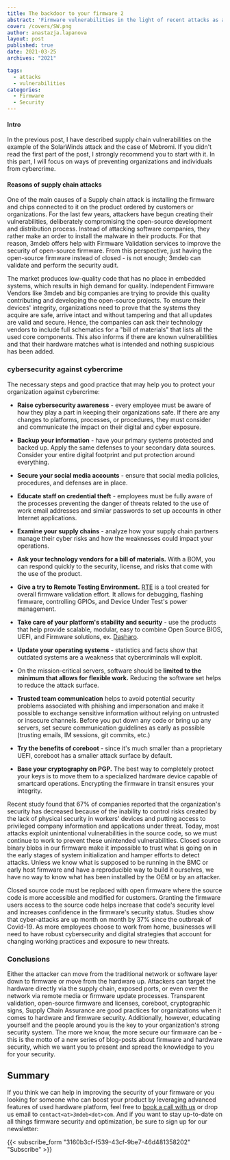 ```yaml
---
title: The backdoor to your firmware 2
abstract: 'Firmware vulnerabilities in the light of recent attacks as a backdoor of the firmware - part 2'
cover: /covers/SW.png
author: anastazja.lapanova
layout: post
published: true
date: 2021-03-25
archives: "2021"

tags:
  - attacks
  - vulnerabilities
categories:
  - Firmware
  - Security
---
```


#### Intro

In the previous post, I have described supply chain vulnerabilities on the
example of the SolarWinds attack and the case of Mebromi. If you didn't read the
first part of the post, I strongly recommend you to start with it. In this part,
I will focus on ways of preventing organizations and individuals from
cybercrime.

#### Reasons of supply chain attacks

One of the main causes of a Supply chain attack is installing the firmware and
chips connected to it on the product ordered by customers or organizations. For
the last few years, attackers have begun creating their vulnerabilities,
deliberately compromising the open-source development and distribution process.
Instead of attacking software companies, they rather make an order to install
the malware in their products. For that reason, 3mdeb offers help with Firmware
Validation services to improve the security of open-source firmware. From this
perspective, just having the open-source firmware instead of closed - is not
enough; 3mdeb can validate and perform the security audit.

The market produces low-quality code that has no place in embedded systems,
which results in high demand for quality. Independent Firmware Vendors like
3mdeb and big companies are trying to provide this quality contributing and
developing the open-source projects. To ensure their devices' integrity,
organizations need to prove that the systems they acquire are safe, arrive
intact and without tampering and that all updates are valid and secure. Hence,
the companies can ask their technology vendors to include full schematics for a
"bill of materials" that lists all the used core components. This also informs
if there are known vulnerabilities and that their hardware matches what is
intended and nothing suspicious has been added.

### cybersecurity against cybercrime

The necessary steps and good practice that may help you to protect your
organization against cybercrime:

- **Raise cybersecurity awareness** - every employee must be aware of how they
  play a part in keeping their organizations safe. If there are any changes to
  platforms, processes, or procedures, they must consider and communicate the
  impact on their digital and cyber exposure.

- **Backup your information** - have your primary systems protected and backed
  up. Apply the same defenses to your secondary data sources. Consider your
  entire digital footprint and put protection around everything.

- **Secure your social media accounts** - ensure that social media policies,
  procedures, and defenses are in place.

- **Educate staff on credential theft** - employees must be fully aware of the
  processes preventing the danger of threats related to the use of work email
  addresses and similar passwords to set up accounts in other Internet
  applications.

- **Examine your supply chains** - analyze how your supply chain partners manage
  their cyber risks and how the weaknesses could impact your operations.

- **Ask your technology vendors for a bill of materials.** With a BOM, you can
  respond quickly to the security, license, and risks that come with the use of
  the product.

- **Give a try to Remote Testing Environment.**
  [RTE](https://3mdeb.com/shop/open-source-hardware/open-source-hardware-3mdeb/rte/)
  is a tool created for overall firmware validation effort. It allows for
  debugging, flashing firmware, controlling GPIOs, and Device Under Test's power
  management.

- **Take care of your platform's stability and security** - use the products
  that help provide scalable, modular, easy to combine Open Source BIOS, UEFI,
  and Firmware solutions, ex. [Dasharo](https://dasharo.com/).

- **Update your operating systems** - statistics and facts show that outdated
  systems are a weakness that cybercriminals will exploit.

- On the mission-critical servers, software should be **limited to the minimum
  that allows for flexible work.** Reducing the software set helps to reduce the
  attack surface.

- **Trusted team communication** helps to avoid potential security problems
  associated with phishing and impersonation and make it possible to exchange
  sensitive information without relying on untrusted or insecure channels.
  Before you put down any code or bring up any servers, set secure communication
  guidelines as early as possible (trusting emails, IM sessions, git commits,
  etc.)

- **Try the benefits of coreboot** - since it's much smaller than a proprietary
  UEFI, coreboot has a smaller attack surface by default.

- **Base your cryptography on PGP.** The best way to completely protect your
  keys is to move them to a specialized hardware device capable of smartcard
  operations. Encrypting the firmware in transit ensures your integrity.

Recent study found that 67% of companies reported that the organization's
security has decreased because of the inability to control risks created by the
lack of physical security in workers' devices and putting access to privileged
company information and applications under threat. Today, most attacks exploit
unintentional vulnerabilities in the source code, so we must continue to work to
prevent these unintended vulnerabilities. Closed source binary blobs in our
firmware make it impossible to trust what is going on in the early stages of
system initialization and hamper efforts to detect attacks. Unless we know what
is supposed to be running in the BMC or early host firmware and have a
reproducible way to build it ourselves, we have no way to know what has been
installed by the OEM or by an attacker.

Closed source code must be replaced with open firmware where the source code is
more accessible and modified for customers. Granting the firmware users access
to the source code helps increase that code's security level and increases
confidence in the firmware's security status. Studies show that cyber-attacks
are up month on month by 37% since the outbreak of Covid-19. As more employees
choose to work from home, businesses will need to have robust cybersecurity and
digital strategies that account for changing working practices and exposure to
new threats.

### Conclusions

Either the attacker can move from the traditional network or software layer down
to firmware or move from the hardware up. Attackers can target the hardware
directly via the supply chain, exposed ports, or even over the network via
remote media or firmware update processes. Transparent validation, open-source
firmware and licenses, coreboot, cryptographic signs, Supply Chain Assurance are
good practices for organizations when it comes to hardware and firmware
security. Additionally, however, educating yourself and the people around you is
the key to your organization's strong security system. The more we know, the
more secure our firmware can be - this is the motto of a new series of
blog-posts about firmware and hardware security, which we want you to present
and spread the knowledge to you for your security.

## Summary

If you think we can help in improving the security of your firmware or you
looking for someone who can boost your product by leveraging advanced features
of used hardware platform, feel free to [book a call with
us](https://cloud.3mdeb.com/index.php/apps/calendar/appointment/n7T65toSaD9t) or
drop us email to `contact<at>3mdeb<dot>com`. And if you want to stay up-to-date
on all things firmware security and optimization, be sure to sign up for our
newsletter:

{{< subscribe_form "3160b3cf-f539-43cf-9be7-46d481358202" "Subscribe" >}}
